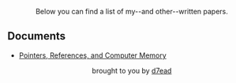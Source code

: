 <p align="center">Below you can find a list of my--and other--written papers.</p>
<h2 align="left">Documents</h2>
<ul>
  <li><a href="/documents/Pointers-References-and-Computer-Memory.pdf">Pointers, References, and Computer Memory</a></li>
</ul>
<p align="center">brought to you by <a href="https://github.com/D7EAD">d7ead</a></p>
